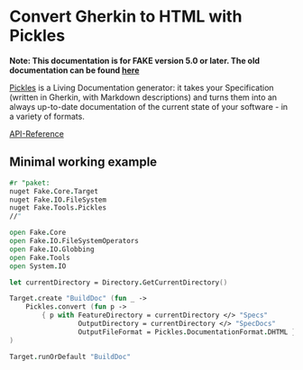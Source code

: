 # Convert Gherkin to HTML with Pickles

**Note: This documentation is for FAKE version 5.0 or later. The old documentation can be found [here](apidocs/v4/fake-pickleshelper.html)** 

[Pickles] is a Living Documentation generator: it takes your Specification (written in Gherkin, with Markdown descriptions) and turns them into an always up-to-date documentation of the current state of your software - in a variety of formats.

[API-Reference](apidocs/v5/fake-tools-pickles.html)

## Minimal working example

```fsharp
#r "paket:
nuget Fake.Core.Target
nuget Fake.IO.FileSystem
nuget Fake.Tools.Pickles
//"

open Fake.Core
open Fake.IO.FileSystemOperators
open Fake.IO.Globbing
open Fake.Tools
open System.IO

let currentDirectory = Directory.GetCurrentDirectory()

Target.create "BuildDoc" (fun _ ->
    Pickles.convert (fun p ->
        { p with FeatureDirectory = currentDirectory </> "Specs"
                 OutputDirectory = currentDirectory </> "SpecDocs"
                 OutputFileFormat = Pickles.DocumentationFormat.DHTML })
)

Target.runOrDefault "BuildDoc"
```

[Pickles]: http://www.picklesdoc.com/